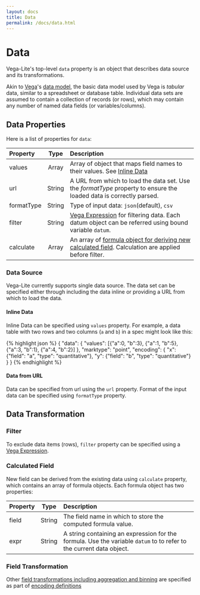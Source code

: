 ```yaml
---
layout: docs
title: Data
permalink: /docs/data.html
---
```


# Data

Vega-Lite's top-level `data` property is an object that describes data source and its transformations.

Akin to [Vega](/vega/vega)'s [data model](vega/vega/wiki/Data), the basic data model used by Vega is _tabular_ data, similar to a spreadsheet or database table. Individual data sets are assumed to contain a collection of records (or rows), which may contain any number of named data fields (or variables/columns).


## Data Properties

Here is a list of properties for `data`:

| Property      | Type          | Description    |
| :------------ |:-------------:| :------------- |
| values        | Array         | Array of object that maps field names to their values.  See [Inline Data](#Inline-Data) |
| url           | String        | A URL from which to load the data set. Use the _formatType_ property to ensure the loaded data is correctly parsed. |
| formatType    | String        | Type of input data: `json`(default), `csv` |
| filter        | String        | [Vega Expression](https://github.com/vega/vega/wiki/Expressions) for filtering data.  Each datum object can be referred using bound variable `datum`. |
| calculate     | Array         | An array of [formula object for deriving new calculated field](#calculate-field).  Calculation are applied before filter. |

### Data Source

Vega-Lite currently supports single data source.  The data set can be specified either through including the data inline or providing a URL from which to load the data.

#### Inline Data

Inline Data can be specified using `values` property.
For example, a data table with two rows and two columns (`a` and `b`) in a spec might look like this:

{% highlight json %}
{
  "data": {
    "values": [{"a":0, "b":3}, {"a":1, "b":5}, {"a":3, "b":1}, {"a":4, "b":2}]
  },
  "marktype": "point",
  "encoding": {
    "x": {"field": "a", "type": "quantitative"},
    "y": {"field": "b", "type": "quantitative"}
  }
}
{% endhighlight %}

#### Data from URL

Data can be specified from url using the `url` property.  Format of the input data can be specified using `formatType` property.  

## Data Transformation

### Filter

To exclude data items (rows), `filter` property can be specified using a [Vega Expression](https://github.com/vega/vega/wiki/Expressions).


### Calculated Field

New field can be derived from the existing data using `calculate` property, which contains
an array of formula objects.  Each formula object has two properties:

| Property      | Type          | Description    |
| :------------ |:-------------:| :------------- |
| field         | String        | The field name in which to store the computed formula value. |
| expr          | String        | A string containing an expression for the formula. Use the variable `datum` to to refer to the current data object. |

### Field Transformation

Other [field transformations including aggregation and binning](encoding.html#Field-Transformations) are specified as part of [encoding definitions](encoding.html#Field-Transformations)
